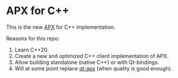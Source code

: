 # APX for C++

This is the new [APX](https://cogu.github.io/apx/) for C++ implementation.

Reasons for this repo:
1. Learn C++20.
2. Create a new and optimized C++ client implementation of APX.
3. Allow building standalone (native C++) or with Qt-bindings.
4. Will at some point replace [qt-apx](https://github.com/cogu/qt-apx/) (when quality is good enough).

